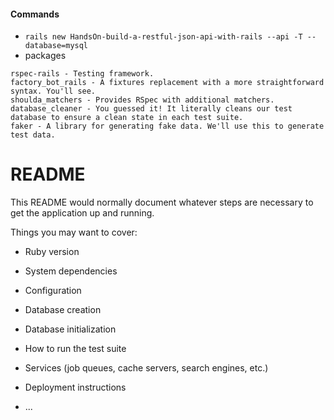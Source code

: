 #### Commands
- `rails new HandsOn-build-a-restful-json-api-with-rails --api -T --database=mysql`
- packages
```
rspec-rails - Testing framework.
factory_bot_rails - A fixtures replacement with a more straightforward syntax. You'll see.
shoulda_matchers - Provides RSpec with additional matchers.
database_cleaner - You guessed it! It literally cleans our test database to ensure a clean state in each test suite.
faker - A library for generating fake data. We'll use this to generate test data.
```

# README

This README would normally document whatever steps are necessary to get the
application up and running.

Things you may want to cover:

* Ruby version

* System dependencies

* Configuration

* Database creation

* Database initialization

* How to run the test suite

* Services (job queues, cache servers, search engines, etc.)

* Deployment instructions

* ...
